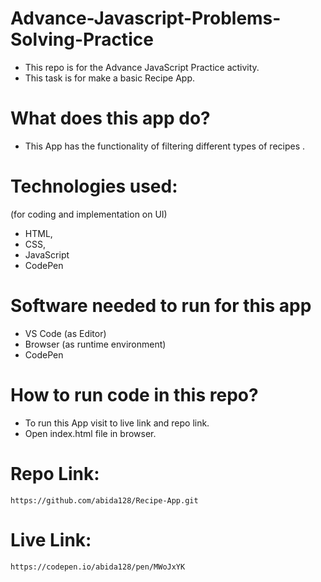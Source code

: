 # Advance-Javascript-Problems-Solving-Practice
 - This repo is for the Advance JavaScript  Practice activity.
 - This task is for make a basic Recipe App.

# What does this app do?
 - This App has the functionality of filtering different types of recipes .

# Technologies used:
(for coding and implementation on UI)
 - HTML, 
 - CSS, 
 - JavaScript
 - CodePen 

# Software needed to run for this app
 - VS Code (as Editor)
 - Browser (as runtime environment)
 - CodePen

# How to run code in this repo?
- To run this App visit to live link and repo link.
- Open index.html file in browser.

# Repo Link:
    https://github.com/abida128/Recipe-App.git


# Live Link:
    https://codepen.io/abida128/pen/MWoJxYK


